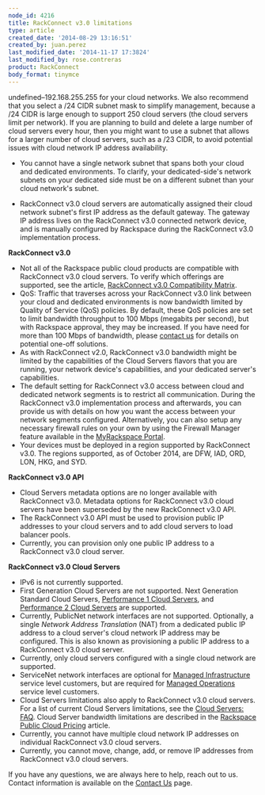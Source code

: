 ```yaml
---
node_id: 4216
title: RackConnect v3.0 limitations
type: article
created_date: '2014-08-29 13:16:51'
created_by: juan.perez
last_modified_date: '2014-11-17 17:3824'
last_modified_by: rose.contreras
product: RackConnect
body_format: tinymce
---
```


undefined&ndash;192.168.255.255 for your
    cloud networks. We also recommend that you select a /24 CIDR subnet
    mask to simplify management, because a /24 CIDR is large enough to
    support 250 cloud servers (the cloud servers limit per network). If
    you are planning to build and delete a large number of cloud servers
    every hour, then you might want to use a subnet that allows for a
    larger number of cloud servers, such as a /23 CIDR, to avoid
    potential issues with cloud network IP address availability.

-   You cannot have a single network subnet that spans both your cloud
    and dedicated environments. To clarify, your dedicated-side's
    network subnets on your dedicated side must be on a different subnet
    than your cloud network's subnet.

-   RackConnect v3.0 cloud servers are automatically assigned their
    cloud network subnet's first IP address as the default gateway. The
    gateway IP address lives on the RackConnect v3.0 connected network
    device, and is manually configured by Rackspace during the
    RackConnect v3.0 implementation process.

**RackConnect v3.0**

-   Not all of the Rackspace public cloud products are compatible with
    RackConnect v3.0 cloud servers. To verify which offerings are
    supported, see the article, [RackConnect v3.0 Compatibility
    Matrix](http://www.rackspace.com/knowledge_center/article/rackconnect-v30-compatibility-matrix).
-   QoS: Traffic that traverses across your RackConnect v3.0 link
    between your cloud and dedicated environments is now bandwidth
    limited by Quality of Service (QoS) policies. By default, these QoS
    policies are set to limit bandwidth throughput to 100 Mbps (megabits
    per second), but with Rackspace approval, they may be increased. If
    you have need for more than 100 Mbps of bandwidth, please [contact
    us](http://www.rackspace.com/knowledge_center/support) for details
    on potential one-off solutions.
-   As with RackConnect v2.0, RackConnect v3.0 bandwidth might be
    limited by the capabilities of the Cloud Servers flavors that you
    are running, your network device's capabilities, and your dedicated
    server's capabilities.
-   The default setting for RackConnect v3.0 access between cloud and
    dedicated network segments is to restrict all communication. During
    the RackConnect v3.0 implementation process and afterwards, you can
    provide us with details on how you want the access between your
    network segments configured. Alternatively, you can also setup any
    necessary firewall rules on your own by using the Firewall Manager
    feature available in the [MyRackspace
    Portal](https://my.rackspace.com/).
-   Your devices must be deployed in a region supported by RackConnect
    v3.0. The regions supported, as of October 2014, are DFW, IAD, ORD,
    LON, HKG, and SYD.

**RackConnect v3.0 API**

-   Cloud Servers metadata options are no longer available with
    RackConnect v3.0. Metadata options for RackConnect v3.0 cloud
    servers have been superseded by the new RackConnect v3.0 API.
-   The RackConnect v3.0 API must be used to provision public IP
    addresses to your cloud servers and to add cloud servers to load
    balancer pools.
-   Currently, you can provision only one public IP address to a
    RackConnect v3.0 cloud server.

**RackConnect v3.0 Cloud Servers**

-   IPv6 is not currently supported.
-   First Generation Cloud Servers are not supported. Next Generation
    Standard Cloud Servers, [Performance 1 Cloud
    Servers](http://www.rackspace.com/knowledge_center/article/what-is-new-with-performance-cloud-servers),
    and [Performance 2 Cloud
    Servers](http://www.rackspace.com/knowledge_center/article/what-is-new-with-performance-cloud-servers)
    are supported.
-   Currently, PublicNet network interfaces are not supported.
    Optionally, a single *Network Address Translation* (NAT) from a
    dedicated public IP address to a cloud server's cloud network IP
    address may be configured. This is also known as provisioning a
    public IP address to a RackConnect v3.0 cloud server.
-   Currently, only cloud servers configured with a single cloud network
    are supported.
-   ServiceNet network interfaces are optional for [Managed
    Infrastructure](http://www.rackspace.com/managed-cloud/) service
    level customers, but are required for [Managed
    Operations](http://www.rackspace.com/managed-cloud/) service level
    customers.
-   Cloud Servers limitations also apply to RackConnect v3.0 cloud
    servers. For a list of current Cloud Servers limitations, see
    the [Cloud Servers:
    FAQ](http://www.rackspace.com/knowledge_center/product-faq/cloud-servers).
    Cloud Server bandwidth limitations are described in the [Rackspace
    Public Cloud
    Pricing](http://www.rackspace.com/cloud/public-pricing/#cloud-servers) article.
-   Currently, you cannot have multiple cloud network IP addresses on
    individual RackConnect v3.0 cloud servers.
-   Currently, you cannot move, change, add, or remove IP addresses from
    RackConnect v3.0 cloud servers.

If you have any questions, we are always here to help, reach out to
us.  Contact information is available on the [Contact
Us](http://www.rackspace.com/knowledge_center/support) page.

 

